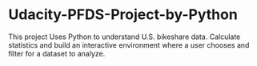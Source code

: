 # Udacity-PFDS-Project-by-Python

This project Uses Python to understand U.S. bikeshare data. Calculate statistics and build an interactive environment where a user chooses and filter for a dataset to analyze.